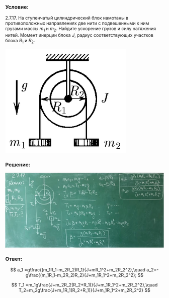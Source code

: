 ###  Условие:

$2.7.17.$ На ступенчатый цилиндрический блок намотаны в противоположных направлениях две нити с подвешенными к ним грузами массы $m_1$ и $m_2$. Найдите ускорение грузов и силу натяжения нитей. Момент инерции блока $J$, радиус соответствующих участков блока $R_1$ и $R_2$.

![К задаче $2.7.17$|384x333, 35%](../../img/2.7.17/2.7.17.png)

###  Решение:

![|640x302, 67%](../../img/2.7.17/sol.jpg)

###  Ответ:

$$
a_1 =g\frac{(m_1R_1-m_2R_2)R_1}{J+mR_1^2+m_2R_2^2},\quad a_2=-g\frac{(m_1R_1-m_2R_2)R_2}{J+m_1R_1^2+m_2R_2^2};
$$

$$
T_1 =m_1g\frac{J+m_2R_2(R_2+R_1)}{J+m_1R_1^2+m_2R_2^2},\quad T_2=m_2g\frac{J+m_1R_1(R_2+R_1)}{J+m_1R_1^2+m_2R_2^2}
$$